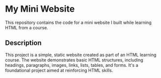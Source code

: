 # My Mini Website

This repository contains the code for a mini website I built while learning HTML from a course.

## Description

This project is a simple, static website created as part of an HTML learning course. The website demonstrates basic HTML structures, including headings, paragraphs, images, links, lists, tables, and forms. It's a foundational project aimed at reinforcing HTML skills. 
